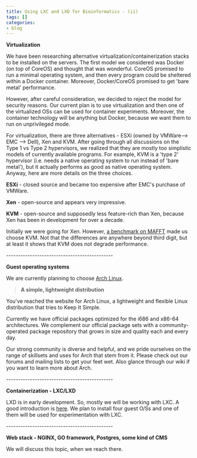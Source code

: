 ```yaml
---
title: Using LXC and LXD for Bioinformatics - (ii)
tags: []
categories:
- blog
---
```

**Virtualization**
<!--more-->

We have been researching alternative virtualization/containerization stacks to
be installed on the servers. The first model we considered was Docker (on top
of CoreOS) and thought that was wonderful. CoreOS promised to run a minimal
operating system, and then every program could be sheltered within a Docker
container. Moreover, Docker/CoreOS promised to get 'bare metal' performance.

However, after careful consideration, we decided to reject the model for
security reasons. Our current plan is to use virtualization and then one of
the virtualized OSs can be used for container experiments. Moreover, the
container technology will be anything but Docker, because we want them to run
on unprivileged mode.

For virtualization, there are three alternatives - ESXi (owned by VMWare-->
EMC --> Dell), Xen and KVM. After going through all discussions on the Type 1
vs Type 2 hypervisors, we realized that they are mostly too simplistic models
of currently available programs. For example, KVM is a 'type 2' hypervisor
(i.e. needs a native operating system to run instead of 'bare metal'), but it
actually performs as good as native operating system. Anyway, here are more
details on the three choices.

**ESXi** \- closed source and became too expensive after EMC's purchase of VMWare. 

**Xen** \- open-source and appears very impressive. 

**KVM** \- open-source and supposedly less feature-rich than Xen, because Xen has been in development for over a decade. 

Initially we were going for Xen. However, [a benchmark on
MAFFT](https://major.io/2014/06/22/performance-benchmarks-kvm-vs-xen/) made us
choose KVM. Not that the differences are anywhere beyond third digit, but at
least it shows that KVM does not degrade performance.

\---------------------------------------------

**Guest operating systems**

We are currently planning to choose [Arch Linux](https://www.archlinux.org/).

> **A simple, lightweight distribution**

You've reached the website for Arch Linux, a lightweight and flexible Linux
distribution that tries to Keep It Simple.

Currently we have official packages optimized for the i686 and x86-64
architectures. We complement our official package sets with a community-
operated package repository that grows in size and quality each and every day.

Our strong community is diverse and helpful, and we pride ourselves on the
range of skillsets and uses for Arch that stem from it. Please check out our
forums and mailing lists to get your feet wet. Also glance through our wiki if
you want to learn more about Arch.

\---------------------------------------------

**Containerization - LXC/LXD**

LXD is in early development. So, mostly we will be working with LXC. A good
introduction is [here](https://linuxcontainers.org/lxc/introduction/). We plan
to install four guest O/Ss and one of them will be used for experimentation
with LXC.

\---------------------------------------------

**Web stack - NGINX, GO framework, Postgres, some kind of CMS**

We will discuss this topic, when we reach there.

